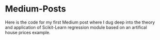 # Medium-Posts

Here is the code for my first Medium post where I dug deep into the theory and application of Scikit-Learn regression module based on an artifical house prices example. 
